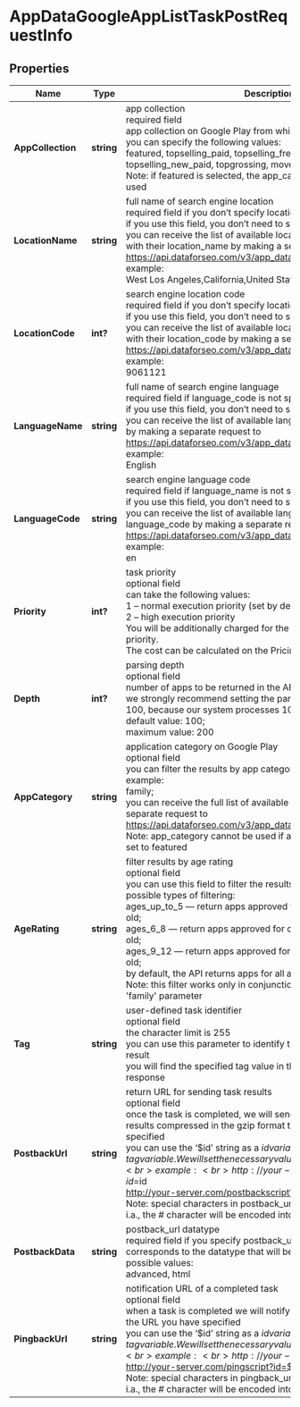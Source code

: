# AppDataGoogleAppListTaskPostRequestInfo


## Properties

| Name | Type | Description | Notes |
|------------ | ------------- | ------------- | -------------|
**AppCollection** | **string** | app collection<br>required field<br>app collection on Google Play from which apps will be collected;<br>you can specify the following values:<br>featured, topselling_paid, topselling_free, topselling_new_free, topselling_new_paid, topgrossing, movers_shakers<br>Note: if featured is selected, the app_category parameter cannot be used |[optional]|
**LocationName** | **string** | full name of search engine location<br>required field if you don’t specify location_code<br>if you use this field, you don’t need to specify location_code<br>you can receive the list of available locations of the search engine with their location_name by making a separate request to https://api.dataforseo.com/v3/app_data/google/locations<br>example:<br>West Los Angeles,California,United States |[optional]|
**LocationCode** | **int?** | search engine location code<br>required field if you don’t specify location_name<br>if you use this field, you don’t need to specify location_name<br>you can receive the list of available locations of the search engine with their location_code by making a separate request to https://api.dataforseo.com/v3/app_data/google/locations<br>example:<br>9061121 |[optional]|
**LanguageName** | **string** | full name of search engine language<br>required field if language_code is not specified<br>if you use this field, you don’t need to specify language_code<br>you can receive the list of available languages with language_name by making a separate request to https://api.dataforseo.com/v3/app_data/google/languages<br>example:<br>English |[optional]|
**LanguageCode** | **string** | search engine language code<br>required field if language_name is not specified<br>if you use this field, you don’t need to specify language_name<br>you can receive the list of available languages with their language_code by making a separate request to https://api.dataforseo.com/v3/app_data/google/languages<br>example:<br>en |[optional]|
**Priority** | **int?** | task priority<br>optional field<br>can take the following values:<br>1 – normal execution priority (set by default)<br>2 – high execution priority<br>You will be additionally charged for the tasks with high execution priority.<br>The cost can be calculated on the Pricing page. |[optional]|
**Depth** | **int?** | parsing depth<br>optional field<br>number of apps to be returned in the API response;<br>we strongly recommend setting the parsing depth in the multiples of 100, because our system processes 100 results in a row;<br>default value: 100;<br>maximum value: 200 |[optional]|
**AppCategory** | **string** | application category on Google Play<br>optional field<br>you can filter the results by app category;<br>example:<br>family;<br>you can receive the full list of available categories by making a separate request to https://api.dataforseo.com/v3/app_data/google/categories<br>Note: app_category cannot be used if app_collection parameter is set to featured |[optional]|
**AgeRating** | **string** | filter results by age rating<br>optional field<br>you can use this field to filter the results by age rating;<br>possible types of filtering:<br>ages_up_to_5 — return apps approved for children up to 5 years old;<br>ages_6_8 — return apps approved for children from 6 to 8 years old;<br>ages_9_12 — return apps approved for children from 9 to 12 years old;<br>by default, the API returns apps for all ages;<br>Note: this filter works only in conjunction with the 'category': 'family' parameter |[optional]|
**Tag** | **string** | user-defined task identifier<br>optional field<br>the character limit is 255<br>you can use this parameter to identify the task and match it with the result<br>you will find the specified tag value in the data object of the response |[optional]|
**PostbackUrl** | **string** | return URL for sending task results<br>optional field<br>once the task is completed, we will send a POST request with its results compressed in the gzip format to the postback_url you specified<br>you can use the ‘$id’ string as a $id variable and ‘$tag’ as urlencoded $tag variable. We will set the necessary values before sending the request.<br>example:<br>http://your-server.com/postbackscript?id=$id<br>http://your-server.com/postbackscript?id=$id&tag=$tag<br>Note: special characters in postback_url will be urlencoded;<br>i.a., the # character will be encoded into %23 |[optional]|
**PostbackData** | **string** | postback_url datatype<br>required field if you specify postback_url<br>corresponds to the datatype that will be sent to your server<br>possible values:<br>advanced, html |[optional]|
**PingbackUrl** | **string** | notification URL of a completed task<br>optional field<br>when a task is completed we will notify you by GET request sent to the URL you have specified<br>you can use the ‘$id’ string as a $id variable and ‘$tag’ as urlencoded $tag variable. We will set the necessary values before sending the request.<br>example:<br>http://your-server.com/pingscript?id=$id<br>http://your-server.com/pingscript?id=$id&tag=$tag<br>Note: special characters in pingback_url will be urlencoded;<br>i.a., the # character will be encoded into %23 |[optional]|